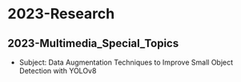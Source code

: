 # 2023-Research
## 2023-Multimedia_Special_Topics
* Subject: Data Augmentation Techniques to Improve Small Object Detection with YOLOv8
